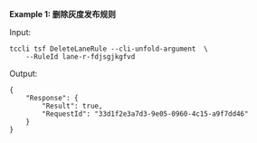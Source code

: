**Example 1: 删除灰度发布规则**



Input: 

```
tccli tsf DeleteLaneRule --cli-unfold-argument  \
    --RuleId lane-r-fdjsgjkgfvd
```

Output: 
```
{
    "Response": {
        "Result": true,
        "RequestId": "33d1f2e3a7d3-9e05-0960-4c15-a9f7dd46"
    }
}
```

